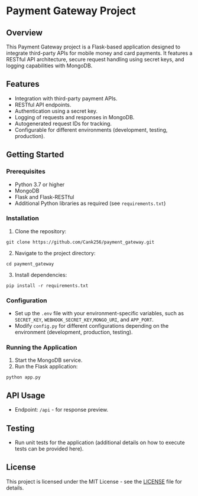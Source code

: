 # Payment Gateway Project

## Overview
This Payment Gateway project is a Flask-based application designed to integrate third-party APIs for mobile money and card payments. It features a RESTful API architecture, secure request handling using secret keys, and logging capabilities with MongoDB.

## Features
- Integration with third-party payment APIs.
- RESTful API endpoints.
- Authentication using a secret key.
- Logging of requests and responses in MongoDB.
- Autogenerated request IDs for tracking.
- Configurable for different environments (development, testing, production).

## Getting Started

### Prerequisites
- Python 3.7 or higher
- MongoDB
- Flask and Flask-RESTful
- Additional Python libraries as required (see `requirements.txt`)

### Installation
1. Clone the repository:
```
git clone https://github.com/Cank256/payment_gateway.git
```

2. Navigate to the project directory:
```
cd payment_gateway
```

3. Install dependencies:
```
pip install -r requirements.txt
```


### Configuration
- Set up the `.env` file with your environment-specific variables, such as `SECRET_KEY`, `WEBHOOK_SECRET_KEY`,`MONGO_URI`, and `APP_PORT`.
- Modify `config.py` for different configurations depending on the environment (development, production, testing).

### Running the Application
1. Start the MongoDB service.
2. Run the Flask application:
```
python app.py
```


## API Usage
- Endpoint: `/api` - for response preview.

## Testing
- Run unit tests for the application (additional details on how to execute tests can be provided here).

## License
This project is licensed under the MIT License - see the [LICENSE](LICENSE) file for details.